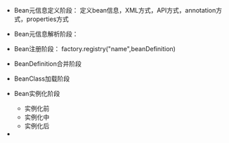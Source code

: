 * Bean元信息定义阶段：
    定义bean信息，XML方式，API方式，annotation方式，properties方式
* Bean元信息解析阶段：
* Bean注册阶段：
    factory.registry("name",beanDefinition)
* BeanDefinition合并阶段

* BeanClass加载阶段
* Bean实例化阶段
    * 实例化前
    * 实例化中
    * 实例化后
* 
    